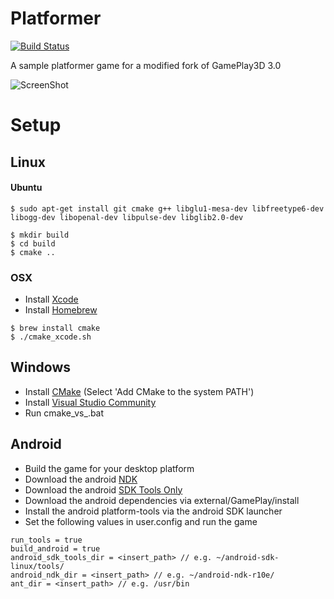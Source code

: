 # Platformer

[![Build Status](https://travis-ci.org/louis-mclaughlin/platformer.svg?branch=master)](https://travis-ci.org/louis-mclaughlin/platformer)

A sample platformer game for a modified fork of GamePlay3D 3.0

![ScreenShot](https://raw.githubusercontent.com/louis-mclaughlin/platformer/master/raw/textures/promo.png)

# Setup

## Linux

#### Ubuntu
```
$ sudo apt-get install git cmake g++ libglu1-mesa-dev libfreetype6-dev libogg-dev libopenal-dev libpulse-dev libglib2.0-dev
```
```
$ mkdir build
$ cd build
$ cmake ..
```
### OSX
- Install [Xcode](https://developer.apple.com/xcode/)
- Install [Homebrew](http://brew.sh/)
```
$ brew install cmake
$ ./cmake_xcode.sh
```
## Windows
- Install [CMake](https://cmake.org/download/) (Select 'Add CMake to the system PATH')
- Install [Visual Studio Community](https://www.visualstudio.com/en-us/products/visual-studio-community-vs.aspx)
- Run cmake_vs<YEAR>_<ARCH>.bat

## Android
- Build the game for your desktop platform
- Download the android [NDK](http://developer.android.com/ndk/downloads/index.html)
- Download the android [SDK Tools Only](http://developer.android.com/sdk/index.html)
- Download the android dependencies via external/GamePlay/install
- Install the android platform-tools via the android SDK launcher
- Set the following values in user.config and run the game
```
run_tools = true
build_android = true
android_sdk_tools_dir = <insert_path> // e.g. ~/android-sdk-linux/tools/
android_ndk_dir = <insert_path> // e.g. ~/android-ndk-r10e/
ant_dir = <insert_path> // e.g. /usr/bin
```
